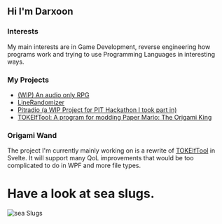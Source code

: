 ## Hi I'm Darxoon

### Interests

My main interests are in Game Development, reverse engineering how programs work and trying to use Programming Languages in interesting ways.

### My Projects

* [(WIP) An audio only RPG](https://github.com/Darxoon/AudioStory)
* [LineRandomizer](https://github.com/Darxoon/LineRandomizer)
* [Pitradio (a WIP Project for PIT Hackathon I took part in)](https://github.com/lukaslangrock/pitradio)
* [TOKElfTool: A program for modding Paper Mario: The Origami King](https://github.com/Darxoon/TOKElfTool)

### Origami Wand
The project I'm currently mainly working on is a rewrite of [TOKElfTool](https://github.com/Darxoon/TOKElfTool) in Svelte. It will support many QoL improvements that would be too complicated to do in WPF and more file types.

# Have a look at sea slugs.

![sea Slugs](https://user-images.githubusercontent.com/38355282/147760438-460fde9a-0ff2-4860-a798-16d19ae9ed2e.png)


<!--
**Darxoon/Darxoon** is a ✨ _special_ ✨ repository because its `README.md` (this file) appears on your GitHub profile.

Here are some ideas to get you started:

- 🔭 I’m currently working on ...
- 🌱 I’m currently learning ...
- 👯 I’m looking to collaborate on ...
- 🤔 I’m looking for help with ...
- 💬 Ask me about ...
- 📫 How to reach me: ...
- 😄 Pronouns: ...
- ⚡ Fun fact: ...
-->
